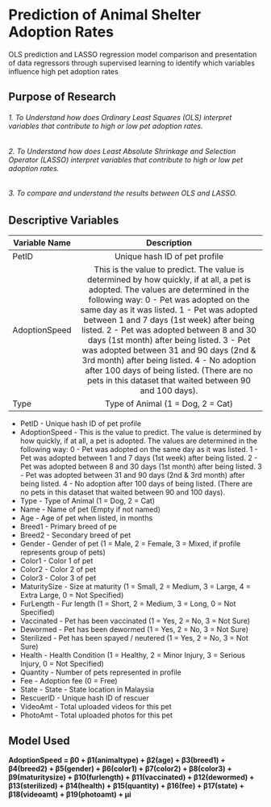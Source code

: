 # Prediction of Animal Shelter Adoption Rates
OLS prediction and LASSO regression model comparison and presentation of data regressors through supervised learning to identify which variables influence high pet adoption rates

## Purpose of Research
###### 1. To Understand how does Ordinary Least Squares (OLS) interpret variables that contribute to high or low pet adoption rates.
###### 2. To Understand how does Least Absolute Shrinkage and Selection Operator (LASSO) interpret variables that contribute to high or low pet adoption rates.
###### 3. To compare and understand the results between OLS and LASSO.

## Descriptive Variables

| Variable Name  | Description |
| ------------- |:-------------:|
| PetID      | Unique hash ID of pet profile     |
| AdoptionSpeed      | This is the value to predict. The value is determined by how quickly, if at all, a pet is adopted. The values are determined in the following way: 0 - Pet was adopted on the same day as it was listed. 1 - Pet was adopted between 1 and 7 days (1st week) after being listed. 2 - Pet was adopted between 8 and 30 days (1st month) after being listed. 3 - Pet was adopted between 31 and 90 days (2nd & 3rd month) after being listed. 4 - No adoption after 100 days of being listed. (There are no pets in this dataset that waited between 90 and 100 days).     |
| Type      | Type of Animal (1 = Dog, 2 = Cat)     |


* PetID - Unique hash ID of pet profile
* AdoptionSpeed - This is the value to predict.
                  The value is determined by how quickly, if at all, a pet is adopted. The values are determined in the following way:
                  0 - Pet was adopted on the same day as it was listed.
                  1 - Pet was adopted between 1 and 7 days (1st week) after being listed.
                  2 - Pet was adopted between 8 and 30 days (1st month) after being listed.
                  3 - Pet was adopted between 31 and 90 days (2nd & 3rd month) after being listed.
                  4 - No adoption after 100 days of being listed. (There are no pets in this dataset that waited between 90 and 100 days).
* Type - Type of Animal (1 = Dog, 2 = Cat)
* Name - Name of pet (Empty if not named)
* Age - Age of pet when listed, in months
* Breed1 - Primary breed of pe
* Breed2 - Secondary breed of pet
* Gender - Gender of pet (1 = Male, 2 = Female, 3 = Mixed, if profile represents group of pets)
* Color1 - Color 1 of pet
* Color2 - Color 2 of pet
* Color3 - Color 3 of pet
* MaturitySize - Size at maturity (1 = Small, 2 = Medium, 3 = Large, 4 = Extra Large, 0 = Not Specified)
* FurLength - Fur length (1 = Short, 2 = Medium, 3 = Long, 0 = Not Specified)
* Vaccinated - Pet has been vaccinated (1 = Yes, 2 = No, 3 = Not Sure)
* Dewormed - Pet has been dewormed (1 = Yes, 2 = No, 3 = Not Sure)
* Sterilized - Pet has been spayed / neutered (1 = Yes, 2 = No, 3 = Not Sure)
* Health - Health Condition (1 = Healthy, 2 = Minor Injury, 3 = Serious Injury, 0 = Not Specified)
* Quantity - Number of pets represented in profile
* Fee - Adoption fee (0 = Free)
* State - State - State location in Malaysia 
* RescuerID - Unique hash ID of rescuer
* VideoAmt - Total uploaded videos for this pet
* PhotoAmt - Total uploaded photos for this pet

## Model Used
**AdoptionSpeed = β0 + β1(animaltype) + β2(age) + β3(breed1) + β4(breed2) + β5(gender) + β6(color1) + β7(color2) + β8(color3) + β9(maturitysize) + β10(furlength) + β11(vaccinated) + β12(dewormed) + β13(sterilized) + β14(health) + β15(quantity) + β16(fee) + β17(state) + β18(videoamt) + β19(photoamt) + μi**

